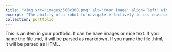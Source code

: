 ```yaml
---
title: "<img src='images/500x300.png' alt='Your Image' align='left' width='200'> Differential Mobile Robot Kinematics"
excerpt: "The ability of a robot to navigate effectively in its environment requires a proper drive kinematic equations. This project uses basic mathematical concepts like rigid-body motion to simulate a simple trajectory"
collection: portfolio
---
```

 <!--<img src='/images/500x300.png'>-->
This is an item in your portfolio. It can be have images or nice text. If you name the file .md, it will be parsed as markdown. If you name the file .html, it will be parsed as HTML. 
